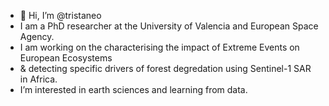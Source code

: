 - 👋 Hi, I’m @tristaneo
- I am a PhD researcher at the University of Valencia and European Space Agency.
- I am working on the characterising the impact of Extreme Events on European Ecosystems 
- & detecting specific drivers of  forest degredation using Sentinel-1 SAR in Africa.
- I’m interested in earth sciences and learning from data.

<!---
tristaneo/tristaneo is a ✨ special ✨ repository because its `README.md` (this file) appears on your GitHub profile.
You can click the Preview link to take a look at your changes.
--->
